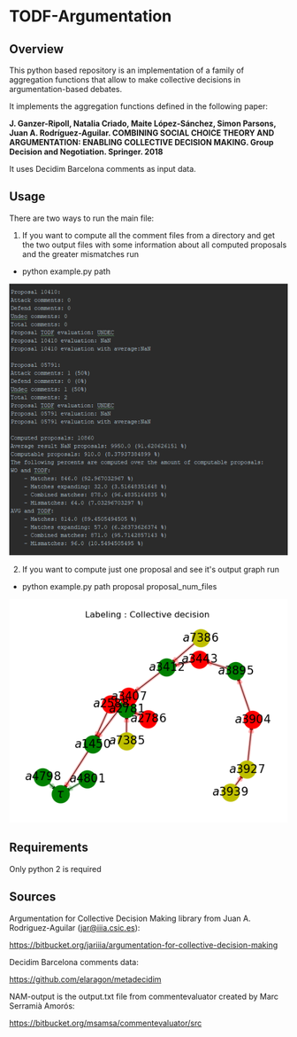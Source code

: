 # TODF-Argumentation
## Overview
This python based repository is an implementation of a family of aggregation functions that allow to make collective decisions in argumentation-based debates.

It implements the aggregation functions defined in the following paper:

**J. Ganzer-Ripoll, Natalia Criado, Maite López-Sánchez, Simon Parsons, Juan A. Rodríguez-Aguilar. COMBINING SOCIAL CHOICE THEORY AND ARGUMENTATION: ENABLING COLLECTIVE DECISION MAKING. Group Decision and Negotiation. Springer. 2018**

It uses Decidim Barcelona comments as input data.

## Usage

There are two ways to run the main file:
1. If you want to compute all the comment files from a directory and get the two output files with
 some information about all computed proposals and the greater mismatches run

* python example.py path

![](output_example.PNG)

2. If you want to compute just one proposal and see it's output graph run

* python example.py path proposal proposal_num_files

![](example.PNG)

## Requirements
Only python 2 is required

## Sources
Argumentation for Collective Decision Making library from Juan A. Rodriguez-Aguilar (jar@iiia.csic.es):

https://bitbucket.org/jariiia/argumentation-for-collective-decision-making

Decidim Barcelona comments data:

https://github.com/elaragon/metadecidim

NAM-output is the output.txt file from commentevaluator created by Marc Serramià Amorós:

https://bitbucket.org/msamsa/commentevaluator/src
